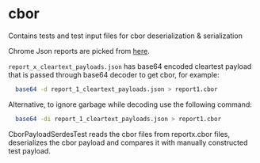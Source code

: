 # cbor

Contains tests and test input files for cbor deserialization & serialization

Chrome Json reports are picked from
[here](https://source.chromium.org/chromium/chromium/src/+/main:content/test/data/attribution_reporting/aggregatable_report_goldens/latest/).

`report_x_cleartext_payloads.json` has base64 encoded cleartest payload that is passed through
base64 decoder to get cbor, for example:

```sh
  base64 -d report_1_cleartext_payloads.json > report1.cbor
```

Alternative, to ignore garbage while decoding use the following command:

```sh
  base64 -di report_1_cleartext_payloads.json > report1.cbor
```

CborPayloadSerdesTest reads the cbor files from reportx.cbor files, deserializes the cbor payload
and compares it with manually constructed test payload.
